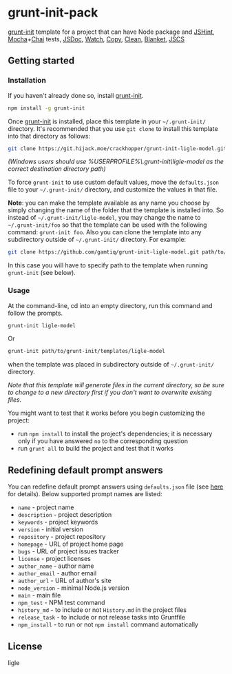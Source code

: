 
# grunt-init-pack

[grunt-init](http://gruntjs.com/project-scaffolding) template for a project that can have Node package and 
[JSHint](jshint.com), [Mocha](http://visionmedia.github.io/mocha/)+[Chai](http://chaijs.com) tests,
[JSDoc](http://usejsdoc.org),
[Watch](https://github.com/gruntjs/grunt-contrib-watch),
[Copy](https://www.npmjs.com/package/grunt-contrib-copy),
[Clean](https://www.npmjs.com/package/grunt-contrib-clean),
[Blanket](https://github.com/alex-seville/grunt-blanket),
[JSCS](http://jscs.info/overview)


## Getting started

### Installation

If you haven't already done so, install [grunt-init](http://gruntjs.com/project-scaffolding).

```bash
npm install -g grunt-init
```

Once [grunt-init](http://gruntjs.com/project-scaffolding) is installed, place this template in your `~/.grunt-init/` directory.
It's recommended that you use `git clone` to install this template into that directory as follows:

```bash
git clone https://git.hijack.moe/crackhopper/grunt-init-ligle-model.git ~/.grunt-init/ligle-model
```

_(Windows users should use %USERPROFILE%\\.grunt-init\ligle-model as the correct destination directory path)_

To force `grunt-init` to use custom default values, move the `defaults.json` file to your `~/.grunt-init/` directory,
and customize the values in that file.

**Note**: you can make the template available as any name you choose by simply changing the name of the folder
that the template is installed into. So instead of `~/.grunt-init/ligle-model`, you may change the name to `~/.grunt-init/foo`
so that the template can be used with the following command: `grunt-init foo`.
Also you can clone the template into any subdirectory outside of `~/.grunt-init/` directory. For example:
```bash
git clone https://github.com/gamtiq/grunt-init-ligle-model.git path/to/grunt-init/templates/ligle-model
```
In this case you will have to specify path to the template when running `grunt-init` (see below).

### Usage

At the command-line, cd into an empty directory, run this command and follow the prompts.

```bash
grunt-init ligle-model
```
Or
```bash
grunt-init path/to/grunt-init/templates/ligle-model
```
when the template was placed in subdirectory outside of `~/.grunt-init/` directory.

_Note that this template will generate files in the current directory, so be sure to change to a new directory first
if you don't want to overwrite existing files._

You might want to test that it works before you begin customizing the project:

* run `npm install` to install the project's dependencies; it is necessary only if you have answered `no`
  to the corresponding question
* run `grunt all` to build the project and test that it works

## Redefining default prompt answers

You can redefine default prompt answers using `defaults.json` file
(see [here](http://gruntjs.com/project-scaffolding#specifying-default-prompt-answers) for details).
Below supported prompt names are listed:

* `name` - project name
* `description` - project description
* `keywords` - project keywords
* `version` - initial version
* `repository` - project repository
* `homepage` - URL of project home page
* `bugs` - URL of project issues tracker
* `license` - project licenses
* `author_name` - author name
* `author_email` - author email
* `author_url` - URL of author's site
* `node_version` - minimal Node.js version
* `main` - main file
* `npm_test` - NPM test command
* `history_md` - to include or not `History.md` in the project files
* `release_task` - to include or not release tasks into Gruntfile
* `npm_install` - to run or not `npm install` command automatically

## License
ligle

